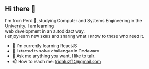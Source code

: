 ## Hi there 👋

I'm from Perú :rocket: ,studying Computer and Systems Engineering in the [University](https://portal.unas.edu.pe). I am learning <br>
web development in an autodidact way.<br>
I enjoy learn new skills and sharing what I know to those who need it.<br>

* 🌱 I'm currently learning ReactJS
* 🌱 I started to solve challenges in Codewars.
* 💬 Ask me anything you want, I like to talk.
* 📫 How to reach me: fridaluzf14@gmail.com






